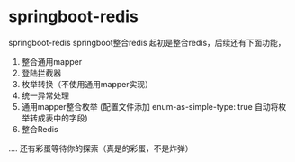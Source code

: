 # springboot-redis
springboot-redis
springboot整合redis
起初是整合redis，后续还有下面功能，
1. 整合通用mapper
2. 登陆拦截器
3. 枚举转换（不使用通用mapper实现）
4. 统一异常处理
5. 通用mapper整合枚举  (配置文件添加 enum-as-simple-type: true 自动将枚举转成表中的字段)
5. 整合Redis

....
还有彩蛋等待你的探索（真是的彩蛋，不是炸弹）
